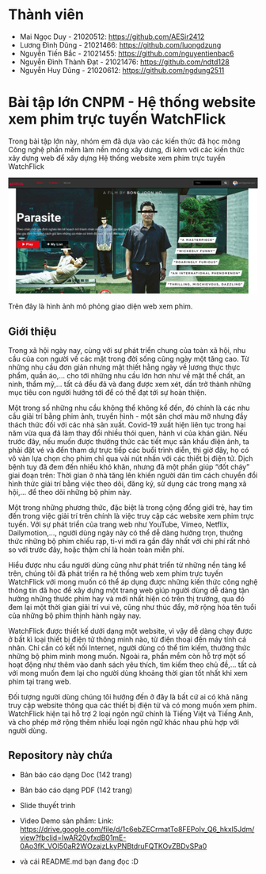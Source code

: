 # Thành viên
- Mai Ngọc Duy - 21020512: https://github.com/AESir2412
- Lương Đình Dũng - 21021466: https://github.com/luongdzung
- Nguyễn Tiến Bắc - 21021455: https://github.com/nguyentienbac6
- Nguyễn Đình Thành Đạt - 21021476: https://github.com/ndtd128
- Nguyễn Huy Dũng - 21020612: https://github.com/ngdung2511

# Bài tập lớn CNPM - Hệ thống website xem phim trực tuyến WatchFlick

Trong bài tập lớn này, nhóm em đã dựa vào các kiến thức đã học mông Công nghệ phần mềm làm nền móng xây dưng, đi kèm với các kiến thức xây dựng web để xây dựng Hệ thống website xem phim trực tuyến WatchFlick

<img src="image.png" alt="drawing" width="800"/>

Trên đây là hình ảnh mô phỏng giao diện web xem phim.

## Giới thiệu
<p>Trong xã hội ngày nay, cùng với sự phát triển chung của toàn xã hội, nhu cầu của con người về các mặt trong đời sống cũng ngày một tăng cao. Từ những nhu cầu đơn giản nhưng mật thiết hằng ngày về lương thực thực phẩm, quần áo,… cho tới những nhu cầu lớn hơn như về mặt thể chất, an ninh, thẩm mỹ,… tất cả đều đã và đang được xem xét, dần trở thành những mục tiêu con người hướng tới để có thể đạt tới sự hoàn thiện. </p>

 Một trong số những nhu cầu không thể không kể đến, đó chính là các nhu cầu giải trí bằng phim ảnh, truyền hình - một sân chơi màu mỡ nhưng đầy thách thức đối với các nhà sản xuất. Covid-19 xuất hiện liên tục trong hai năm vừa qua đã làm thay đổi nhiều thói quen, hành vi của khán giản. Nếu trước đây, nếu muốn được thưởng thức các tiết mục sân khấu điện ảnh, ta phải đặt vé và đến tham dự trực tiếp các buổi trình diễn, thì giờ đây, họ có vô vàn lựa chọn cho phim chỉ qua vài nút nhấn với các thiết bị điện tử. Dịch bệnh tuy đã đem đến nhiều khó khăn, nhưng đã một phần giúp “đốt cháy” giai đoạn trên: Thời gian ở nhà tăng lên khiến người dân tìm cách chuyển đổi hình thức giải trí bằng việc theo dõi, đăng ký, sử dụng các trong mạng xã hội,… để theo dõi những bộ phim này.

 Một trong những phương thức, đặc biệt là trong cộng đồng giới trẻ, hay tìm đến trong việc giải trí trên chính là việc truy cập các website xem phim trực tuyến. Với sự phát triển của trang web như YouTube, Vimeo, Netflix, Dailymotion,…, người dùng ngày này có thể dễ dàng hưởng trọn, thưởng thức những bộ phim chiếu rạp, ti-vi mới ra gần đây nhất với chi phí rất nhỏ so với trước đây, hoặc thậm chí là hoàn toàn miễn phí.

 Hiểu được nhu cầu người dùng cũng như phát triển từ những nền tảng kể trên, chúng tôi đã phát triển ra hệ thống web xem phim trực tuyến WatchFlick với mong muốn có thể áp dụng được những kiến thức công nghệ thông tin đã học để xây dựng một trang web giúp người dùng dễ dàng tận hưởng những thước phim hay và mới nhất hiện có trên thị trường, qua đó đem lại một thời gian giải trí vui vẻ, cũng như thúc đẩy, mở rộng hóa tên tuổi của những bộ phim thịnh hành ngày nay.

 WatchFlick được thiết kế dưới dạng một website, vì vậy dễ dàng chạy được ở bất kì loại thiết bị điện tử thông minh nào, từ điện thoại đến máy tính cá nhân. Chỉ cần có kết nối Internet, người dùng có thể tìm kiếm, thưởng thức những bộ phim mình mong muốn. Ngoài ra, phần mềm còn hỗ trợ một số hoạt động như thêm vào danh sách yêu thích, tìm kiếm theo chủ đề,… tất cả với mong muốn đem lại cho người dùng khoảng thời gian tốt nhất khi xem phim tại trang web.

 Đối tượng người dùng chúng tôi hướng đến ở đây là bất cứ ai có khả năng truy cập website thông qua các thiết bị điện tử và có mong muốn xem phim. WatchFlick hiện tại hỗ trợ 2 loại ngôn ngữ chính là Tiếng Việt và Tiếng Anh, và cho phép mở rộng thêm nhiều loại ngôn ngữ khác nhau phù hợp với người dùng.


## Repository này chứa 
- Bản báo cáo dạng Doc (142 trang)

- Bản báo cáo dạng PDF (142 trang)

- Slide thuyết trình

- Video Demo sản phẩm: 
Link: https://drive.google.com/file/d/1c6ebZECrmatTo8FEPoIv_Q6_hkxI5Jdm/view?fbclid=IwAR20yfxdB01mE-0Ao3fK_VOI50aR2WOzajzLkyPNBtdruFQTKOvZBDvSPa0

- và cái README.md bạn đang đọc :D 

